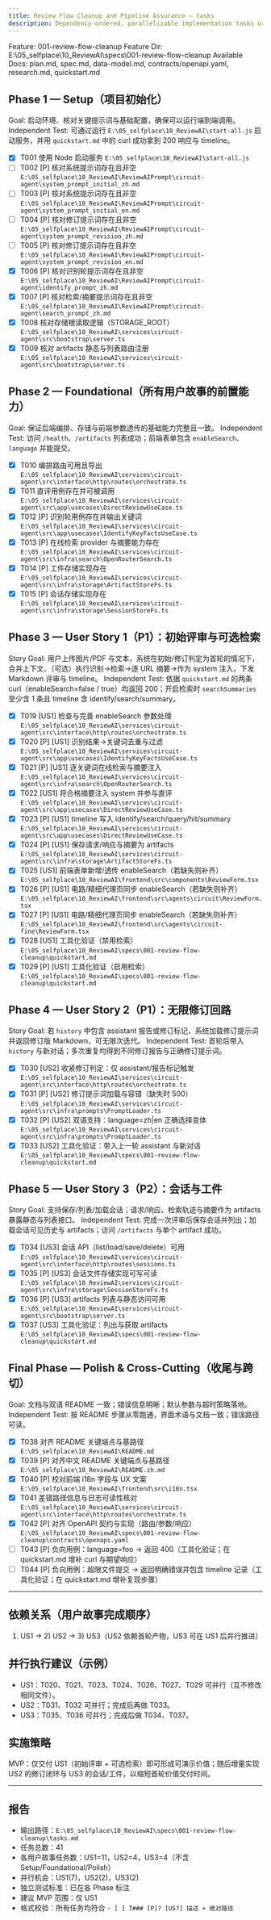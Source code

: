 ```yaml
---
title: Review Flow Cleanup and Pipeline Assurance — tasks
description: Dependency-ordered, parallelizable implementation tasks organized by user story
---
```


Feature: 001-review-flow-cleanup
Feature Dir: E:\05_selfplace\10_ReviewAI\specs\001-review-flow-cleanup
Available Docs: plan.md, spec.md, data-model.md, contracts/openapi.yaml, research.md, quickstart.md

## Phase 1 — Setup（项目初始化）

Goal: 启动环境、核对关键提示词与基础配置，确保可以运行端到端调用。
Independent Test: 可通过运行 `E:\05_selfplace\10_ReviewAI\start-all.js` 启动服务，并用 `quickstart.md` 中的 curl 成功拿到 200 响应与 timeline。

- [X] T001 使用 Node 启动服务 `E:\05_selfplace\10_ReviewAI\start-all.js`
- [ ] T002 [P] 核对系统提示词存在且非空 `E:\05_selfplace\10_ReviewAI\ReviewAIPrompt\circuit-agent\system_prompt_initial_zh.md`
- [ ] T003 [P] 核对系统提示词存在且非空 `E:\05_selfplace\10_ReviewAI\ReviewAIPrompt\circuit-agent\system_prompt_initial_en.md`
- [ ] T004 [P] 核对修订提示词存在且非空 `E:\05_selfplace\10_ReviewAI\ReviewAIPrompt\circuit-agent\system_prompt_revision_zh.md`
- [ ] T005 [P] 核对修订提示词存在且非空 `E:\05_selfplace\10_ReviewAI\ReviewAIPrompt\circuit-agent\system_prompt_revision_en.md`
- [X] T006 [P] 核对识别轮提示词存在且非空 `E:\05_selfplace\10_ReviewAI\ReviewAIPrompt\circuit-agent\identify_prompt_zh.md`
- [X] T007 [P] 核对检索/摘要提示词存在且非空 `E:\05_selfplace\10_ReviewAI\ReviewAIPrompt\circuit-agent\search_prompt_zh.md`
- [X] T008 核对存储根读取逻辑（STORAGE_ROOT） `E:\05_selfplace\10_ReviewAI\services\circuit-agent\src\bootstrap\server.ts`
- [X] T009 核对 artifacts 静态与列表路由注册 `E:\05_selfplace\10_ReviewAI\services\circuit-agent\src\bootstrap\server.ts`

## Phase 2 — Foundational（所有用户故事的前置能力）

Goal: 保证后端编排、存储与前端参数透传的基础能力完整且一致。
Independent Test: 访问 `/health`、`/artifacts` 列表成功；前端表单包含 `enableSearch`、`language` 并能提交。

- [X] T010 编排路由可用且导出 `E:\05_selfplace\10_ReviewAI\services\circuit-agent\src\interface\http\routes\orchestrate.ts`
- [X] T011 直评用例存在并可被调用 `E:\05_selfplace\10_ReviewAI\services\circuit-agent\src\app\usecases\DirectReviewUseCase.ts`
- [X] T012 [P] 识别轮用例存在并输出关键词 `E:\05_selfplace\10_ReviewAI\services\circuit-agent\src\app\usecases\IdentifyKeyFactsUseCase.ts`
- [X] T013 [P] 在线检索 provider 与摘要能力存在 `E:\05_selfplace\10_ReviewAI\services\circuit-agent\src\infra\search\OpenRouterSearch.ts`
- [X] T014 [P] 工件存储实现存在 `E:\05_selfplace\10_ReviewAI\services\circuit-agent\src\infra\storage\ArtifactStoreFs.ts`
- [X] T015 [P] 会话存储实现存在 `E:\05_selfplace\10_ReviewAI\services\circuit-agent\src\infra\storage\SessionStoreFs.ts`

## Phase 3 — User Story 1（P1）：初始评审与可选检索

Story Goal: 用户上传图片/PDF 与文本，系统在初始/修订判定为首轮的情况下，合并上下文、（可选）执行识别→检索→逐 URL 摘要→作为 system 注入，下发 Markdown 评审与 timeline。
Independent Test: 依据 `quickstart.md` 的两条 curl（enableSearch=false / true）均返回 200；开启检索时 `searchSummaries` 至少含 1 条且 timeline 含 identify/search/summary。

- [X] T019 [US1] 检查与完善 enableSearch 参数处理 `E:\05_selfplace\10_ReviewAI\services\circuit-agent\src\interface\http\routes\orchestrate.ts`
- [X] T020 [P] [US1] 识别结果→关键词去重与过滤 `E:\05_selfplace\10_ReviewAI\services\circuit-agent\src\app\usecases\IdentifyKeyFactsUseCase.ts`
- [X] T021 [P] [US1] 逐关键词在线检索与摘要注入 `E:\05_selfplace\10_ReviewAI\services\circuit-agent\src\infra\search\OpenRouterSearch.ts`
- [X] T022 [US1] 将合格摘要注入 system 并参与直评 `E:\05_selfplace\10_ReviewAI\services\circuit-agent\src\app\usecases\DirectReviewUseCase.ts`
- [X] T023 [P] [US1] timeline 写入 identify/search/query/hit/summary `E:\05_selfplace\10_ReviewAI\services\circuit-agent\src\app\usecases\DirectReviewUseCase.ts`
- [X] T024 [P] [US1] 保存请求/响应与摘要为 artifacts `E:\05_selfplace\10_ReviewAI\services\circuit-agent\src\infra\storage\ArtifactStoreFs.ts`
- [X] T025 [US1] 前端表单新增/透传 enableSearch（若缺失则补齐） `E:\05_selfplace\10_ReviewAI\frontend\src\components\ReviewForm.tsx`
- [X] T026 [P] [US1] 电路/精细代理页同步 enableSearch（若缺失则补齐） `E:\05_selfplace\10_ReviewAI\frontend\src\agents\circuit\ReviewForm.tsx`
- [X] T027 [P] [US1] 电路/精细代理页同步 enableSearch（若缺失则补齐） `E:\05_selfplace\10_ReviewAI\frontend\src\agents\circuit-fine\ReviewForm.tsx`
- [X] T028 [US1] 工具化验证（禁用检索） `E:\05_selfplace\10_ReviewAI\specs\001-review-flow-cleanup\quickstart.md`
- [X] T029 [P] [US1] 工具化验证（启用检索） `E:\05_selfplace\10_ReviewAI\specs\001-review-flow-cleanup\quickstart.md`

## Phase 4 — User Story 2（P1）：无限修订回路

Story Goal: 若 `history` 中包含 assistant 报告或修订标记，系统加载修订提示词并返回修订版 Markdown，可无限次迭代。
Independent Test: 首轮后带入 `history` 与新对话；多次重复均得到不同修订报告与正确修订提示词。

- [X] T030 [US2] 收紧修订判定：仅 assistant/报告标记触发 `E:\05_selfplace\10_ReviewAI\services\circuit-agent\src\interface\http\routes\orchestrate.ts`
- [X] T031 [P] [US2] 修订提示词加载与容错（缺失时 500） `E:\05_selfplace\10_ReviewAI\services\circuit-agent\src\infra\prompts\PromptLoader.ts`
- [X] T032 [P] [US2] 双语支持：language=zh|en 正确选择变体 `E:\05_selfplace\10_ReviewAI\services\circuit-agent\src\infra\prompts\PromptLoader.ts`
- [X] T033 [US2] 工具化验证：带入上一轮 assistant 与新对话 `E:\05_selfplace\10_ReviewAI\specs\001-review-flow-cleanup\quickstart.md`

## Phase 5 — User Story 3（P2）：会话与工件

Story Goal: 支持保存/列表/加载会话；请求/响应、检索轨迹与摘要作为 artifacts 暴露静态与列表接口。
Independent Test: 完成一次评审后保存会话并列出；加载会话可见历史与 artifacts；访问 `/artifacts` 与单个 artifact 成功。

- [X] T034 [US3] 会话 API（list/load/save/delete）可用 `E:\05_selfplace\10_ReviewAI\services\circuit-agent\src\interface\http\routes\sessions.ts`
- [X] T035 [P] [US3] 会话文件存储实现可写可读 `E:\05_selfplace\10_ReviewAI\services\circuit-agent\src\infra\storage\SessionStoreFs.ts`
- [X] T036 [P] [US3] artifacts 列表与静态访问可用 `E:\05_selfplace\10_ReviewAI\services\circuit-agent\src\bootstrap\server.ts`
- [X] T037 [US3] 工具化验证：列出与获取 artifacts `E:\05_selfplace\10_ReviewAI\specs\001-review-flow-cleanup\quickstart.md`

## Final Phase — Polish & Cross-Cutting（收尾与跨切）

Goal: 文档与双语 README 一致；错误信息明晰；默认参数与超时策略落地。
Independent Test: 按 README 步骤从零跑通，界面术语与文档一致；错误路径可读。

- [X] T038 对齐 README 关键端点与基路径 `E:\05_selfplace\10_ReviewAI\README.md`
- [X] T039 [P] 对齐中文 README 关键端点与基路径 `E:\05_selfplace\10_ReviewAI\README.zh.md`
- [X] T040 [P] 校对前端 i18n 字段与 UX 文案 `E:\05_selfplace\10_ReviewAI\frontend\src\i18n.tsx`
- [X] T041 差错路径信息与日志可读性核对 `E:\05_selfplace\10_ReviewAI\services\circuit-agent\src\interface\http\routes\orchestrate.ts`
- [X] T042 [P] 对齐 OpenAPI 契约与实现（路由/参数/响应） `E:\05_selfplace\10_ReviewAI\specs\001-review-flow-cleanup\contracts\openapi.yaml`
- [ ] T043 [P] 负向用例：language=foo → 返回 400（工具化验证；在 quickstart.md 增补 curl 与期望响应）
- [ ] T044 [P] 负向用例：超限文件提交 → 返回明确错误并包含 timeline 记录（工具化验证；在 quickstart.md 增补复现步骤）

---

## 依赖关系（用户故事完成顺序）

1) US1 → 2) US2 → 3) US3（US2 依赖首轮产物，US3 可在 US1 后并行推进）

## 并行执行建议（示例）

- US1：T020、T021、T023、T024、T026、T027、T029 可并行（互不修改相同文件）。
- US2：T031、T032 可并行；完成后再做 T033。
- US3：T035、T036 可并行；完成后做 T034、T037。

## 实施策略

MVP：仅交付 US1（初始评审 + 可选检索）即可形成可演示价值；随后增量实现 US2 的修订闭环与 US3 的会话/工件，以缩短首轮价值交付时间。

---

## 报告

- 输出路径：`E:\05_selfplace\10_ReviewAI\specs\001-review-flow-cleanup\tasks.md`
- 任务总数：41
- 各用户故事任务数：US1=11，US2=4，US3=4（不含 Setup/Foundational/Polish）
- 并行机会：US1(7)，US2(2)，US3(2)
- 独立测试标准：已在各 Phase 标注
- 建议 MVP 范围：仅 US1
- 格式校验：所有任务均符合 `- [ ] T### [P]? [US?] 描述 + 绝对路径`
